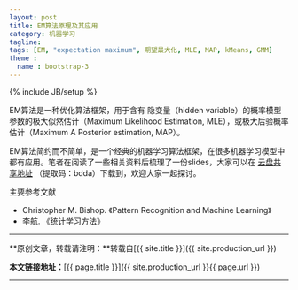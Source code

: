 ```yaml
---
layout: post
title: EM算法原理及其应用
category: 机器学习
tagline: 
tags: [EM, "expectation maximum", 期望最大化, MLE, MAP, kMeans, GMM]
theme :
  name : bootstrap-3
---
```

{% include JB/setup %}

EM算法是一种优化算法框架，用于含有 隐变量（hidden variable）的概率模型参数的极大似然估计（Maximum Likelihood Estimation, MLE），或极大后验概率估计（Maximum A Posterior estimation, MAP）。

EM算法简约而不简单，是一个经典的机器学习算法框架，在很多机器学习模型中都有应用。笔者在阅读了一些相关资料后梳理了一份slides，大家可以在 <a href='https://yunpan.cn/cMtDRgpRHwzvj'>云盘共享地址</a> （提取码：bdda）下载到，欢迎大家一起探讨。

主要参考文献
+ Christopher M. Bishop. 《Pattern Recognition and Machine Learning》
+ 李航. 《统计学习方法》

* * *

**原创文章，转载请注明：**转载自[{{ site.title }}]({{ site.production_url }})

**本文链接地址：**[{{ page.title }}]({{ site.production_url }}{{ page.url }})

* * *
